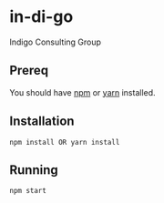 # in-di-go
Indigo Consulting Group

## Prereq
You should have [npm](https://docs.npmjs.com/getting-started/installing-node) or [yarn](https://yarnpkg.com/en/docs/install) installed.

## Installation
```
npm install OR yarn install
```
## Running
```
npm start
```
